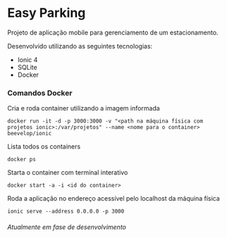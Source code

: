 # Easy Parking

Projeto de aplicação mobile para gerenciamento de um estacionamento.

Desenvolvido utilizando as seguintes tecnologias:
- Ionic 4
- SQLite
- Docker

### Comandos Docker 

Cria e roda container utilizando a imagem informada 
```
docker run -it -d -p 3000:3000 -v "<path na máquina física com projetos ionic>:/var/projetos" --name <nome para o container> beevelop/ionic
 ```
 
 Lista todos os containers
 ```
 docker ps 
 ```
 
 Starta o container com terminal interativo
 ```
 docker start -a -i <id do container>
 ```
 
 Roda a aplicação no endereço acessível pelo localhost da máquina física
 ```
 ionic serve --address 0.0.0.0 -p 3000
 ```

###### Atualmente em fase de desenvolvimento
